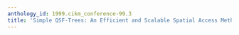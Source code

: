 ```yaml
---
anthology_id: 1999.cikm_conference-99.3
title: 'Simple QSF-Trees: An Efficient and Scalable Spatial Access Method'
---
```

